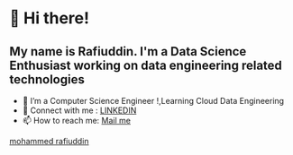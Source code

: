# 👋 Hi there!
## My name is Rafiuddin. I'm a Data Science Enthusiast working on data engineering related technologies 
- 👀 I’m a Computer Science Engineer !,Learning Cloud Data Engineering
- 🌱 Connect with me : [LINKEDIN](https://www.linkedin.com/in/mohammed-rafiuddin-2955a325b/)
- 📫 How to reach me: [Mail me](mailto:mohammadrafiuddin@gmail.com)
<div class="badge-base LI-profile-badge" data-locale="en_US" data-size="medium" data-theme="dark" data-type="VERTICAL" data-vanity="mohammed-rafiuddin-2955a325b" data-version="v1"><a class="badge-base__link LI-simple-link" href="https://in.linkedin.com/in/mohammed-rafiuddin-2955a325b?trk=profile-badge">mohammed rafiuddin</a></div>
              
